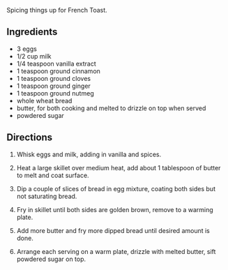 <div id="wikitext">

<span id="excerpt"></span> Spicing things up for French Toast. <span
id="excerptend"></span>

<span id="ingredients"></span>

Ingredients
-----------

-   3 eggs
-   1/2 cup milk
-   1/4 teaspoon vanilla extract
-   1 teaspoon ground cinnamon
-   1 teaspoon ground cloves
-   1 teaspoon ground ginger
-   1 teaspoon ground nutmeg
-   whole wheat bread
-   butter, for both cooking and melted to drizzle on top when served
-   powdered sugar

<span id="directions"></span>

Directions
----------

1.  Whisk eggs and milk, adding in vanilla and spices.
    <div class="vspace">

    </div>

2.  Heat a large skillet over medium heat, add about 1 tablespoon of
    butter to melt and coat surface.
    <div class="vspace">

    </div>

3.  Dip a couple of slices of bread in egg mixture, coating both sides
    but not saturating bread.
    <div class="vspace">

    </div>

4.  Fry in skillet until both sides are golden brown, remove to a
    warming plate.
    <div class="vspace">

    </div>

5.  Add more butter and fry more dipped bread until desired amount is
    done.
    <div class="vspace">

    </div>

6.  Arrange each serving on a warm plate, drizzle with melted butter,
    sift powdered sugar on top.

<div class="vspace">

</div>

</div>
